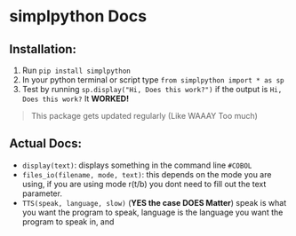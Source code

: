 # simplpython Docs
## Installation:

1. Run `pip install simplpython`
1. In your python terminal or script type `from simplpython import * as sp`
1. Test by running `sp.display("Hi, Does this work?")` if the output is `Hi, Does this work?` It **WORKED!**
> This package gets updated regularly (Like WAAAY Too much)
## Actual Docs:
- `display(text)`: displays something in the command line `#COBOL`
- `files_io(filename, mode, text)`: this depends on the mode you are using, if you are using mode r(t/b) you dont need to fill out the text parameter.
- `TTS(speak, language, slow)` (**YES the case DOES Matter**) speak is what you want the program to speak, language is the language you want the program to speak in, and 